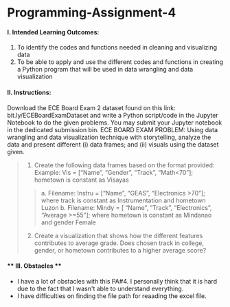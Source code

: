 # Programming-Assignment-4

#### **I. Intended Learning Outcomes:**
1. To identify the codes and functions needed in cleaning and visualizing data
2. To be able to apply and use the different codes and functions in creating a Python program that will
be used in data wrangling and data visualization

#### **II. Instructions:**
Download the ECE Board Exam 2 dataset found on this link: bit.ly/ECEBoardExamDataset and write a Python script/code in the Jupyter Notebook to do the given problems. You may submit your Jupyter notebook in the dedicated submission bin.
ECE BOARD EXAM PROBLEM: Using data wrangling and data visualization technique with storytelling, analyze the data and present different (i) data frames; and (ii) visuals using the dataset given.
> 1. Create the following data frames based on the format provided:
Example: Vis = [“Name”, “Gender”, “Track”, “Math<70”]; hometown is constant as Visayas
>> a. Filename: Instru = [“Name”, “GEAS”, “Electronics >70”]; where track is constant as Instrumentation and hometown Luzon
>> b. Filename: Mindy = [ “Name”, “Track”, “Electronics”, “Average >=55”]; where hometown is constant as Mindanao and gender Female
> 2. Create a visualization that shows how the different features contributes to average grade. Does chosen track in college, gender, or hometown contributes to a higher average score?

#### ** III. Obstacles **
- I have a lot of obstacles with this PA#4. I personally think that it is hard due to the fact that I wasn't able to understand everything.
- I have difficulties on finding the file path for reaading the excel file.
  
